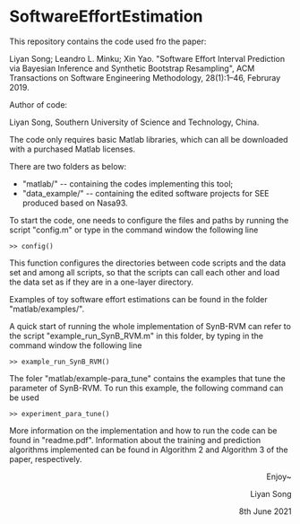 # SoftwareEffortEstimation
This repository contains the code used fro the paper:

Liyan Song; Leandro L. Minku; Xin Yao. "Software Effort Interval Prediction via Bayesian Inference and Synthetic Bootstrap Resampling", ACM Transactions on Software Engineering Methodology, 28(1):1–46, Februray 2019.

Author of code:

Liyan Song, Southern University of Science and Technology, China.


The code only requires basic Matlab libraries, which can all be downloaded with a purchased Matlab licenses.

There are two folders as below:
  * "matlab/" -- containing the codes implementing this tool;
  * "data_example/" -- containing the edited software projects for SEE produced based on Nasa93.

To start the code, one needs to configure the files and paths by running the script "config.m" or type in the command window the following line

    >> config()

This function configures the directories between code scripts and the data set and among all scripts, so that the scripts can call each other and load the data set as if they are in a one-layer directory.


Examples of toy software effort estimations can be found in the folder "matlab/examples/".

A quick start of running the whole implementation of SynB-RVM can refer to the script "example_run_SynB_RVM.m" in this folder, by typing in the command window the following line

    >> example_run_SynB_RVM()

The foler "matlab/example-para_tune" contains the examples that tune the parameter of SynB-RVM. To run this example, the following command can be used
    
    >> experiment_para_tune()


More information on the implementation and how to run the code can be found in "readme.pdf". Information about the training and prediction algorithms implemented can be found in Algorithm 2 and Algorithm 3 of the paper, respectively.


<p align="right">Enjoy~</p>

<p align="right">Liyan Song</p>

<p align="right">8th June 2021</p>


